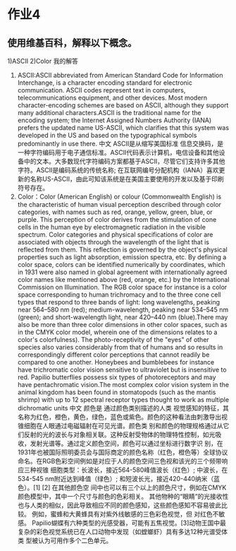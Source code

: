 # 作业4
## 使用维基百科，解释以下概念。
1)ASCII
2)Color
我的解答
1. ASCII:ASCII abbreviated from American Standard Code for Information Interchange, is a character encoding standard for 
electronic communication. ASCII codes represent text in computers, telecommunications equipment, and other devices. Most modern 
character-encoding schemes are based on ASCII, although they support many additional characters.ASCII is the traditional name 
for the encoding system; the Internet Assigned Numbers Authority (IANA) prefers the updated name US-ASCII, which clarifies that 
this system was developed in the US and based on the typographical symbols predominantly in use there.  中文 ASCII是从缩写美国标准
信息交换码，是一种字符编码用于电子通信标准。ASCII代码表示计算机，电信设备和其他设备中的文本。大多数现代字符编码方案都基于ASCII，尽管它们支持许多其他
字符。ASCII是编码系统的传统名称; 在互联网编号分配机构（IANA）喜欢更新的名称US-ASCII，由此可知该系统是在美国主要使用的开发以及基于印刷符号存在。
2. Color：Color (American English) or colour (Commonwealth English) is the characteristic of human visual perception described 
through color categories, with names such as red, orange, yellow, green, blue, or purple. This perception of color derives from 
the stimulation of cone cells in the human eye by electromagnetic radiation in the visible spectrum. Color categories and 
physical specifications of color are associated with objects through the wavelength of the light that is reflected from them. 
This reflection is governed by the object's physical properties such as light absorption, emission spectra, etc.
By defining a color space, colors can be identified numerically by coordinates, which in 1931 were also named in global 
agreement with internationally agreed color names like mentioned above (red, orange, etc.) by the International Commission on 
Illumination. The RGB color space for instance is a color space corresponding to human trichromacy and to the three cone cell 
types that respond to three bands of light: long wavelengths, peaking near 564–580 nm (red); medium-wavelength, peaking near 
534–545 nm (green); and short-wavelength light, near 420–440 nm (blue).There may also be more than three color dimensions in 
other color spaces, such as in the CMYK color model, wherein one of the dimensions relates to a color's colorfulness).
The photo-receptivity of the "eyes" of other species also varies considerably from that of humans and so results in correspondingly 
different color perceptions that cannot readily be compared to one another. Honeybees and bumblebees for instance have trichromatic 
color vision sensitive to ultraviolet but is insensitive to red. Papilio butterflies possess six types of photoreceptors and may 
have pentachromatic vision.The most complex color vision system in the animal kingdom has been found in stomatopods (such as the 
mantis shrimp) with up to 12 spectral receptor types thought to work as multiple dichromatic units  中文  颜色是
通过颜色类别描述的人类 视觉感知的特征，其名称为红色，橙色，黄色，绿色，蓝色或紫色。颜色的这种看法由刺激导出视锥细胞在人眼通过电磁辐射在可见光谱。颜色类
别和颜色的物理规格通过从它们反射的光的波长与对象相关联。这种反射受物体的物理特性控制，如光吸收，发射光谱等。通过定义颜色空间，颜色可以通过坐标进行数字识
别，在1931年也被国际照明委员会与国际商定的颜色名称（红色，橙色等）全球协议命名。在RGB色彩空间例如是对应于人的颜色空间三色视和该光的三个频带响应三种视锥
细胞类型：长波长，接近564-580峰值波长（红色）; 中波长，在534-545 nm附近达到峰值（绿色）; 和短波长光，接近420-440纳米（蓝色）。[1] [2] 在其他颜色空
间中也可以有三个以上的颜色尺寸，例如在CMYK颜色模型中，其中一个尺寸与颜色的色彩相关。
其他物种的“眼睛”的光接收性也与人类的相似，因此导致相应不同的颜色感知，这些颜色感知不容易彼此比较。 例如，蜜蜂和大黄蜂具有对紫外线敏感的三色彩色视觉，但
对红色不敏感。 Papilio蝴蝶有六种类型的光感受器，可能有五焦视觉。[3]动物王国中最复杂的彩色视觉系统已在人口动物中发现（如螳螂虾）具有多达12种光谱受体类
型被认为可用作多个二色单元。
